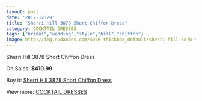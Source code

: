 ```yaml
---
layout: post
date: '2017-12-29'
title: "Sherri Hill 3878 Short Chiffon Dress"
category: COCKTAIL DRESSES
tags: ["bridal","wedding","style","hill","chiffon"]
image: http://img.eudances.com/4076-thickbox_default/sherri-hill-3878-short-chiffon-dress.jpg
---
```

Sherri Hill 3878 Short Chiffon Dress

On Sales: **$410.99**
<a href="https://www.eudances.com/en/cocktail-dresses/1367-sherri-hill-3878-short-chiffon-dress.html"><amp-img layout="responsive" width="600" height="600" src="//img.eudances.com/4076-thickbox_default/sherri-hill-3878-short-chiffon-dress.jpg" alt="Sherri Hill 3878 Short Chiffon Dress 0" /></a>
<a href="https://www.eudances.com/en/cocktail-dresses/1367-sherri-hill-3878-short-chiffon-dress.html"><amp-img layout="responsive" width="600" height="600" src="//img.eudances.com/4081-thickbox_default/sherri-hill-3878-short-chiffon-dress.jpg" alt="Sherri Hill 3878 Short Chiffon Dress 1" /></a>
<a href="https://www.eudances.com/en/cocktail-dresses/1367-sherri-hill-3878-short-chiffon-dress.html"><amp-img layout="responsive" width="600" height="600" src="//img.eudances.com/4080-thickbox_default/sherri-hill-3878-short-chiffon-dress.jpg" alt="Sherri Hill 3878 Short Chiffon Dress 2" /></a>
<a href="https://www.eudances.com/en/cocktail-dresses/1367-sherri-hill-3878-short-chiffon-dress.html"><amp-img layout="responsive" width="600" height="600" src="//img.eudances.com/4079-thickbox_default/sherri-hill-3878-short-chiffon-dress.jpg" alt="Sherri Hill 3878 Short Chiffon Dress 3" /></a>
<a href="https://www.eudances.com/en/cocktail-dresses/1367-sherri-hill-3878-short-chiffon-dress.html"><amp-img layout="responsive" width="600" height="600" src="//img.eudances.com/4078-thickbox_default/sherri-hill-3878-short-chiffon-dress.jpg" alt="Sherri Hill 3878 Short Chiffon Dress 4" /></a>
<a href="https://www.eudances.com/en/cocktail-dresses/1367-sherri-hill-3878-short-chiffon-dress.html"><amp-img layout="responsive" width="600" height="600" src="//img.eudances.com/4077-thickbox_default/sherri-hill-3878-short-chiffon-dress.jpg" alt="Sherri Hill 3878 Short Chiffon Dress 5" /></a>

Buy it: [Sherri Hill 3878 Short Chiffon Dress](https://www.eudances.com/en/cocktail-dresses/1367-sherri-hill-3878-short-chiffon-dress.html "Sherri Hill 3878 Short Chiffon Dress")

View more: [COCKTAIL DRESSES](https://www.eudances.com/en/14-cocktail-dresses "COCKTAIL DRESSES")
